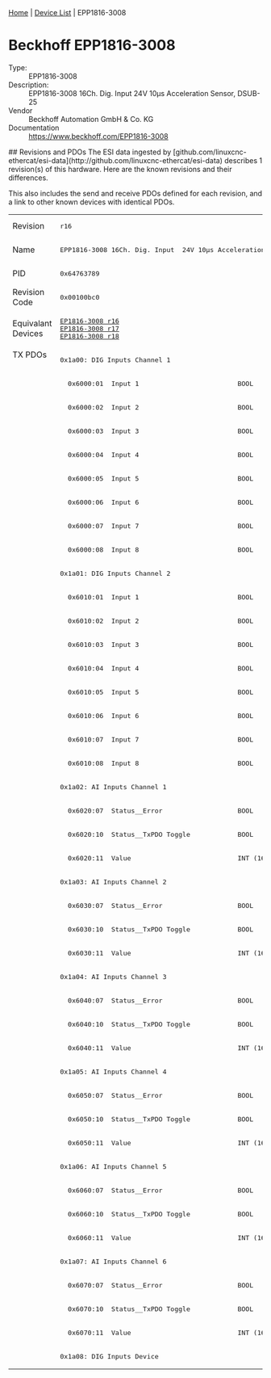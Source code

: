 <div class="nav"><a href="/esi-data">Home</a> | <a href="/esi-data/devices">Device List</a> | EPP1816-3008</div>

#  Beckhoff EPP1816-3008

<dl>
  <dt>Type:</dt><dd>EPP1816-3008</dd>
  <dt>Description:</dt><dd>EPP1816-3008 16Ch. Dig. Input  24V 10µs Acceleration Sensor, DSUB-25</dd>
  <dt>Vendor</dt><dd>Beckhoff Automation GmbH & Co. KG</dd>
  <dt>Documentation</dt><dd><a href="https://www.beckhoff.com/EPP1816-3008">https://www.beckhoff.com/EPP1816-3008</a></dd>
</dl>
## Revisions and PDOs
The ESI data ingested by [github.com/linuxcnc-ethercat/esi-data](http://github.com/linuxcnc-ethercat/esi-data) describes 1 revision(s) of this hardware.  Here are the known revisions and their differences.

This also includes the send and receive PDOs defined for each revision, and a link to other known devices with identical PDOs.

<table>
<tr >
<td class="first">Revision</td>
<td ><pre>r16</pre></td>
</tr>
<tr >
<td class="first">Name</td>
<td ><pre>EPP1816-3008 16Ch. Dig. Input  24V 10µs Acceleration Sensor, DSUB-25</pre></td>
</tr>
<tr >
<td class="first">PID</td>
<td ><pre>0x64763789</pre></td>
</tr>
<tr >
<td class="first">Revision Code</td>
<td ><pre>0x00100bc0</pre></td>
</tr>
<tr >
<td class="first">Equivalant Devices</td>
<td ><pre><a href="EP1816-3008">EP1816-3008 r16</a><br/><a href="EP1816-3008">EP1816-3008 r17</a><br/><a href="EP1816-3008">EP1816-3008 r18</a></pre></td>
</tr>
<tr class="txpdo pdosection">
<td class="first" rowspan=43 valign=top>TX PDOs</td>
<td><pre>0x1a00: DIG Inputs Channel 1</pre></td>
<td></td>
</tr>
<tr class="txpdo">
<td ><pre>  0x6000:01  Input 1                         BOOL</pre></td>
</tr>
<tr class="txpdo">
<td ><pre>  0x6000:02  Input 2                         BOOL</pre></td>
</tr>
<tr class="txpdo">
<td ><pre>  0x6000:03  Input 3                         BOOL</pre></td>
</tr>
<tr class="txpdo">
<td ><pre>  0x6000:04  Input 4                         BOOL</pre></td>
</tr>
<tr class="txpdo">
<td ><pre>  0x6000:05  Input 5                         BOOL</pre></td>
</tr>
<tr class="txpdo">
<td ><pre>  0x6000:06  Input 6                         BOOL</pre></td>
</tr>
<tr class="txpdo">
<td ><pre>  0x6000:07  Input 7                         BOOL</pre></td>
</tr>
<tr class="txpdo">
<td ><pre>  0x6000:08  Input 8                         BOOL</pre></td>
</tr>
<tr class="txpdo pdosection">
<td ><pre>0x1a01: DIG Inputs Channel 2</pre></td>
</tr>
<tr class="txpdo">
<td ><pre>  0x6010:01  Input 1                         BOOL</pre></td>
</tr>
<tr class="txpdo">
<td ><pre>  0x6010:02  Input 2                         BOOL</pre></td>
</tr>
<tr class="txpdo">
<td ><pre>  0x6010:03  Input 3                         BOOL</pre></td>
</tr>
<tr class="txpdo">
<td ><pre>  0x6010:04  Input 4                         BOOL</pre></td>
</tr>
<tr class="txpdo">
<td ><pre>  0x6010:05  Input 5                         BOOL</pre></td>
</tr>
<tr class="txpdo">
<td ><pre>  0x6010:06  Input 6                         BOOL</pre></td>
</tr>
<tr class="txpdo">
<td ><pre>  0x6010:07  Input 7                         BOOL</pre></td>
</tr>
<tr class="txpdo">
<td ><pre>  0x6010:08  Input 8                         BOOL</pre></td>
</tr>
<tr class="txpdo pdosection">
<td ><pre>0x1a02: AI Inputs Channel 1</pre></td>
</tr>
<tr class="txpdo">
<td ><pre>  0x6020:07  Status__Error                   BOOL</pre></td>
</tr>
<tr class="txpdo">
<td ><pre>  0x6020:10  Status__TxPDO Toggle            BOOL</pre></td>
</tr>
<tr class="txpdo">
<td ><pre>  0x6020:11  Value                           INT (16 bits)</pre></td>
</tr>
<tr class="txpdo pdosection">
<td ><pre>0x1a03: AI Inputs Channel 2</pre></td>
</tr>
<tr class="txpdo">
<td ><pre>  0x6030:07  Status__Error                   BOOL</pre></td>
</tr>
<tr class="txpdo">
<td ><pre>  0x6030:10  Status__TxPDO Toggle            BOOL</pre></td>
</tr>
<tr class="txpdo">
<td ><pre>  0x6030:11  Value                           INT (16 bits)</pre></td>
</tr>
<tr class="txpdo pdosection">
<td ><pre>0x1a04: AI Inputs Channel 3</pre></td>
</tr>
<tr class="txpdo">
<td ><pre>  0x6040:07  Status__Error                   BOOL</pre></td>
</tr>
<tr class="txpdo">
<td ><pre>  0x6040:10  Status__TxPDO Toggle            BOOL</pre></td>
</tr>
<tr class="txpdo">
<td ><pre>  0x6040:11  Value                           INT (16 bits)</pre></td>
</tr>
<tr class="txpdo pdosection">
<td ><pre>0x1a05: AI Inputs Channel 4</pre></td>
</tr>
<tr class="txpdo">
<td ><pre>  0x6050:07  Status__Error                   BOOL</pre></td>
</tr>
<tr class="txpdo">
<td ><pre>  0x6050:10  Status__TxPDO Toggle            BOOL</pre></td>
</tr>
<tr class="txpdo">
<td ><pre>  0x6050:11  Value                           INT (16 bits)</pre></td>
</tr>
<tr class="txpdo pdosection">
<td ><pre>0x1a06: AI Inputs Channel 5</pre></td>
</tr>
<tr class="txpdo">
<td ><pre>  0x6060:07  Status__Error                   BOOL</pre></td>
</tr>
<tr class="txpdo">
<td ><pre>  0x6060:10  Status__TxPDO Toggle            BOOL</pre></td>
</tr>
<tr class="txpdo">
<td ><pre>  0x6060:11  Value                           INT (16 bits)</pre></td>
</tr>
<tr class="txpdo pdosection">
<td ><pre>0x1a07: AI Inputs Channel 6</pre></td>
</tr>
<tr class="txpdo">
<td ><pre>  0x6070:07  Status__Error                   BOOL</pre></td>
</tr>
<tr class="txpdo">
<td ><pre>  0x6070:10  Status__TxPDO Toggle            BOOL</pre></td>
</tr>
<tr class="txpdo">
<td ><pre>  0x6070:11  Value                           INT (16 bits)</pre></td>
</tr>
<tr class="txpdo pdosection">
<td ><pre>0x1a08: DIG Inputs Device</pre></td>
</tr>
</table>

